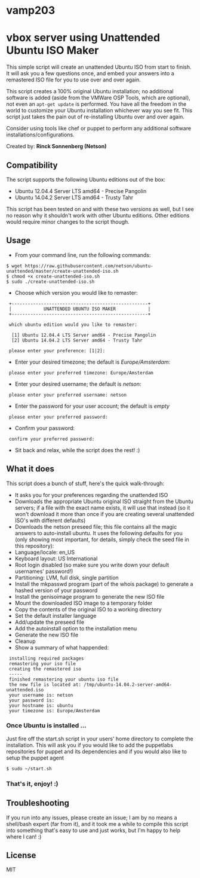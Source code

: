 # vamp203
# vbox server using Unattended Ubuntu ISO Maker

This simple script will create an unattended Ubuntu ISO from start to finish. It will ask you a few questions once, and embed your answers into a remastered ISO file for you to use over and over again.

This script creates a 100% original Ubuntu installation; no additional software is added (aside from the VMWare OSP Tools, which are optional), not even an ```apt-get update``` is performed. You have all the freedom in the world to customize your Ubuntu installation whichever way you see fit. This script just takes the pain out of re-installing Ubuntu over and over again.

Consider using tools like chef or puppet to perform any additional software installations/configurations. 

Created by: **Rinck Sonnenberg (Netson)**

## Compatibility

The script supports the following Ubuntu editions out of the box:

* Ubuntu 12.04.4 Server LTS amd64 - Precise Pangolin
* Ubuntu 14.04.2 Server LTS amd64 - Trusty Tahr

This script has been tested on and with these two versions as well, but I see no reason why it shouldn't work with other Ubuntu editions. Other editions would require minor changes to the script though.

## Usage

* From your command line, run the following commands:

```
$ wget https://raw.githubusercontent.com/netson/ubuntu-unattended/master/create-unattended-iso.sh
$ chmod +x create-unattended-iso.sh
$ sudo ./create-unattended-iso.sh
```

* Choose which version you would like to remaster:

```
 +---------------------------------------------------+
 |            UNATTENDED UBUNTU ISO MAKER            |
 +---------------------------------------------------+

 which ubuntu edition would you like to remaster:

  [1] Ubuntu 12.04.4 LTS Server amd64 - Precise Pangolin
  [2] Ubuntu 14.04.2 LTS Server amd64 - Trusty Tahr

 please enter your preference: [1|2]:
```

* Enter your desired timezone; the default is *Europe/Amsterdam*:

```
 please enter your preferred timezone: Europe/Amsterdam
```

* Enter your desired username; the default is *netson*:

```
 please enter your preferred username: netson
```

* Enter the password for your user account; the default is *empty*

```
 please enter your preferred password:
```

* Confirm your password:

```
 confirm your preferred password:
```

* Sit back and relax, while the script does the rest! :)

## What it does

This script does a bunch of stuff, here's the quick walk-through:

* It asks you for your preferences regarding the unattended ISO
* Downloads the appropriate Ubuntu original ISO straight from the Ubuntu servers; if a file with the exact name exists, it will use that instead (so it won't download it more than once if you are creating several unattended ISO's with different defaults)
* Downloads the netson preseed file; this file contains all the magic answers to auto-install ubuntu. It uses the following defaults for you (only showing most important, for details, simply check the seed file in this repository):
 * Language/locale: en_US
 * Keyboard layout: US International
 * Root login disabled (so make sure you write down your default usernames' password!)
 * Partitioning: LVM, full disk, single partition
* Install the mkpasswd program (part of the whois package) to generate a hashed version of your password
* Install the genisoimage program to generate the new ISO file
* Mount the downloaded ISO image to a temporary folder
* Copy the contents of the original ISO to a working directory
* Set the default installer language
* Add/update the preseed file
* Add the autoinstall option to the installation menu
* Generate the new ISO file
* Cleanup
* Show a summary of what happended:

```  
 installing required packages
 remastering your iso file
 creating the remastered iso
 -----
 finished remastering your ubuntu iso file
 the new file is located at: /tmp/ubuntu-14.04.2-server-amd64-unattended.iso
 your username is: netson
 your password is: 
 your hostname is: ubuntu
 your timezone is: Europe/Amsterdam
```

### Once Ubuntu is installed ...

Just fire off the start.sh script in your users' home directory to complete the installation. This will ask you if you would like to add the puppetlabs repositories for puppet and its dependencies and if you would also like to setup the puppet agent

```$ sudo ~/start.sh``` 

### That's it, enjoy! :)

## Troubleshooting

If you run into any issues, please create an issue; I am by no means a shell/bash expert (far from it), and it took me a while to compile this script into something that's easy to use and just works, but I'm happy to help where I can! :)

## License
MIT
